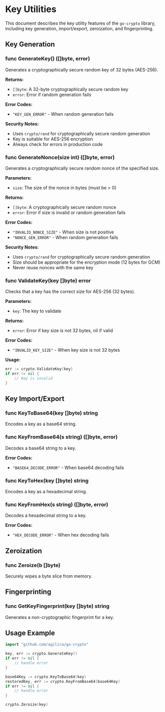 # Key Utilities

This document describes the key utility features of the `go-crypto` library, including key generation, import/export, zeroization, and fingerprinting.

## Key Generation
### func GenerateKey() ([]byte, error)
Generates a cryptographically secure random key of 32 bytes (AES-256).

**Returns:**
- `[]byte`: A 32-byte cryptographically secure random key
- `error`: Error if random generation fails

**Error Codes:**
- `"KEY_GEN_ERROR"` - When random generation fails

**Security Notes:**
- Uses `crypto/rand` for cryptographically secure random generation
- Key is suitable for AES-256 encryption
- Always check for errors in production code

### func GenerateNonce(size int) ([]byte, error)
Generates a cryptographically secure random nonce of the specified size.

**Parameters:**
- `size`: The size of the nonce in bytes (must be > 0)

**Returns:**
- `[]byte`: A cryptographically secure random nonce
- `error`: Error if size is invalid or random generation fails

**Error Codes:**
- `"INVALID_NONCE_SIZE"` - When size is not positive
- `"NONCE_GEN_ERROR"` - When random generation fails

**Security Notes:**
- Uses `crypto/rand` for cryptographically secure random generation
- Size should be appropriate for the encryption mode (12 bytes for GCM)
- Never reuse nonces with the same key

### func ValidateKey(key []byte) error
Checks that a key has the correct size for AES-256 (32 bytes).

**Parameters:**
- `key`: The key to validate

**Returns:**
- `error`: Error if key size is not 32 bytes, nil if valid

**Error Codes:**
- `"INVALID_KEY_SIZE"` - When key size is not 32 bytes

**Usage:**
```go
err := crypto.ValidateKey(key)
if err != nil {
    // Key is invalid
}
```

## Key Import/Export
### func KeyToBase64(key []byte) string
Encodes a key as a base64 string.

### func KeyFromBase64(s string) ([]byte, error)
Decodes a base64 string to a key.

**Error Codes:**
- `"BASE64_DECODE_ERROR"` - When base64 decoding fails

### func KeyToHex(key []byte) string
Encodes a key as a hexadecimal string.

### func KeyFromHex(s string) ([]byte, error)
Decodes a hexadecimal string to a key.

**Error Codes:**
- `"HEX_DECODE_ERROR"` - When hex decoding fails

## Zeroization
### func Zeroize(b []byte)
Securely wipes a byte slice from memory.

## Fingerprinting
### func GetKeyFingerprint(key []byte) string
Generates a non-cryptographic fingerprint for a key.

## Usage Example
```go
import "github.com/agilira/go-crypto"

key, err := crypto.GenerateKey()
if err != nil {
    // handle error
}

base64Key := crypto.KeyToBase64(key)
restoredKey, err := crypto.KeyFromBase64(base64Key)
if err != nil {
    // handle error
}

crypto.Zeroize(key)
``` 